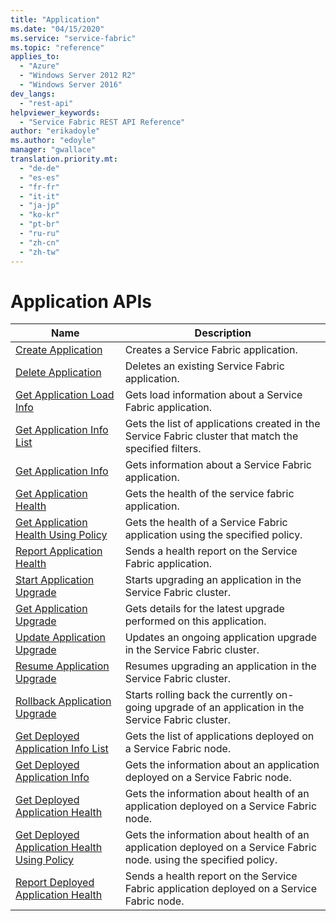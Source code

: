 ```yaml
---
title: "Application"
ms.date: "04/15/2020"
ms.service: "service-fabric"
ms.topic: "reference"
applies_to: 
  - "Azure"
  - "Windows Server 2012 R2"
  - "Windows Server 2016"
dev_langs: 
  - "rest-api"
helpviewer_keywords: 
  - "Service Fabric REST API Reference"
author: "erikadoyle"
ms.author: "edoyle"
manager: "gwallace"
translation.priority.mt: 
  - "de-de"
  - "es-es"
  - "fr-fr"
  - "it-it"
  - "ja-jp"
  - "ko-kr"
  - "pt-br"
  - "ru-ru"
  - "zh-cn"
  - "zh-tw"
---
```

# Application APIs

| Name | Description |
| --- | --- |
| [Create Application](sfclient-v71-api-createapplication.md) | Creates a Service Fabric application.<br/> |
| [Delete Application](sfclient-v71-api-deleteapplication.md) | Deletes an existing Service Fabric application.<br/> |
| [Get Application Load Info](sfclient-v71-api-getapplicationloadinfo.md) | Gets load information about a Service Fabric application.<br/> |
| [Get Application Info List](sfclient-v71-api-getapplicationinfolist.md) | Gets the list of applications created in the Service Fabric cluster that match the specified filters.<br/> |
| [Get Application Info](sfclient-v71-api-getapplicationinfo.md) | Gets information about a Service Fabric application.<br/> |
| [Get Application Health](sfclient-v71-api-getapplicationhealth.md) | Gets the health of the service fabric application.<br/> |
| [Get Application Health Using Policy](sfclient-v71-api-getapplicationhealthusingpolicy.md) | Gets the health of a Service Fabric application using the specified policy.<br/> |
| [Report Application Health](sfclient-v71-api-reportapplicationhealth.md) | Sends a health report on the Service Fabric application.<br/> |
| [Start Application Upgrade](sfclient-v71-api-startapplicationupgrade.md) | Starts upgrading an application in the Service Fabric cluster.<br/> |
| [Get Application Upgrade](sfclient-v71-api-getapplicationupgrade.md) | Gets details for the latest upgrade performed on this application.<br/> |
| [Update Application Upgrade](sfclient-v71-api-updateapplicationupgrade.md) | Updates an ongoing application upgrade in the Service Fabric cluster.<br/> |
| [Resume Application Upgrade](sfclient-v71-api-resumeapplicationupgrade.md) | Resumes upgrading an application in the Service Fabric cluster.<br/> |
| [Rollback Application Upgrade](sfclient-v71-api-rollbackapplicationupgrade.md) | Starts rolling back the currently on-going upgrade of an application in the Service Fabric cluster.<br/> |
| [Get Deployed Application Info List](sfclient-v71-api-getdeployedapplicationinfolist.md) | Gets the list of applications deployed on a Service Fabric node.<br/> |
| [Get Deployed Application Info](sfclient-v71-api-getdeployedapplicationinfo.md) | Gets the information about an application deployed on a Service Fabric node.<br/> |
| [Get Deployed Application Health](sfclient-v71-api-getdeployedapplicationhealth.md) | Gets the information about health of an application deployed on a Service Fabric node.<br/> |
| [Get Deployed Application Health Using Policy](sfclient-v71-api-getdeployedapplicationhealthusingpolicy.md) | Gets the information about health of an application deployed on a Service Fabric node. using the specified policy.<br/> |
| [Report Deployed Application Health](sfclient-v71-api-reportdeployedapplicationhealth.md) | Sends a health report on the Service Fabric application deployed on a Service Fabric node.<br/> |

